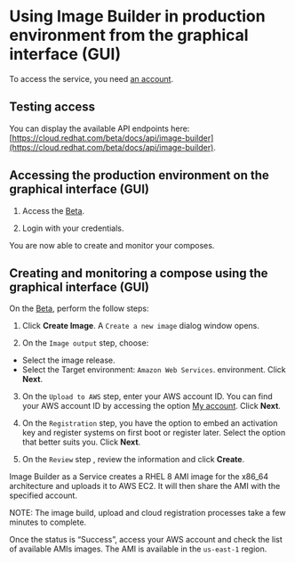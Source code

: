 # Using Image Builder in production environment from the graphical interface (GUI)

To access the service, you need [an account](./image-builder-access.md).

## Testing access

You can display the available API endpoints here: [https://cloud.redhat.com/beta/docs/api/image-builder](https://cloud.redhat.com/beta/docs/api/image-builder).

## Accessing the production environment on the graphical interface (GUI)

1. Access the [Beta](https://cloud.redhat.com/beta/insights/image-builder/landing).

2. Login with your credentials.

You are now able to create and monitor your composes.

## Creating and monitoring a compose using the graphical interface (GUI)

On the [Beta](https://cloud.redhat.com/beta/insights/image-builder/landing), perform the follow steps:

1. Click **Create Image**. A `Create a new image` dialog window opens.

2. On the `Image output` step, choose: 
* Select the image release.
* Select the Target environment: `Amazon Web Services`. environment.
Click **Next**.

3. On the `Upload to AWS` step, enter your AWS account ID. 
You can find your AWS account ID by accessing the option [My account](https://console.aws.amazon.com/billing/home?#/account). Click **Next**.

4. On the `Registration` step,  you have the option to embed an activation key and register systems on first boot or register later. Select the option that better suits you. Click **Next**.

5. On the `Review` step , review the information and click **Create**.

Image Builder as a Service creates a RHEL 8 AMI image for the x86\_64 architecture and uploads it to AWS EC2. It will then share the AMI with the specified account.

NOTE: The image build, upload and cloud registration processes take a few minutes to complete.

Once the status is “Success”, access your AWS account and check the list of available AMIs images. The AMI is available in the `us-east-1` region.
